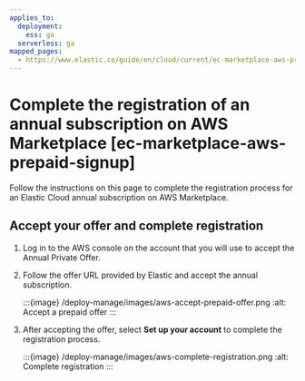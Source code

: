 ```yaml
---
applies_to:
  deployment:
    ess: ga
  serverless: ga
mapped_pages:
  - https://www.elastic.co/guide/en/cloud/current/ec-marketplace-aws-prepaid-signup.html
---
```


# Complete the registration of an annual subscription on AWS Marketplace [ec-marketplace-aws-prepaid-signup]

Follow the instructions on this page to complete the registration process for an Elastic Cloud annual subscription on AWS Marketplace.

## Accept your offer and complete registration

1. Log in to the AWS console on the account that you will use to accept the Annual Private Offer.

2. Follow the offer URL provided by Elastic and accept the annual subscription.

   :::{image} /deploy-manage/images/aws-accept-prepaid-offer.png
   :alt: Accept a prepaid offer
   :::

3. After accepting the offer, select **Set up your account** to complete the registration process.

   :::{image} /deploy-manage/images/aws-complete-registration.png
   :alt: Complete registration
   :::
